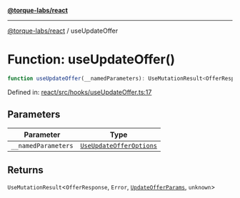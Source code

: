 [**@torque-labs/react**](../README.md)

***

[@torque-labs/react](../README.md) / useUpdateOffer

# Function: useUpdateOffer()

```ts
function useUpdateOffer(__namedParameters): UseMutationResult<OfferResponse, Error, UpdateOfferParams, unknown>
```

Defined in: [react/src/hooks/useUpdateOffer.ts:17](https://github.com/torque-labs/monorepo/blob/2ebf07140779767733d669c69d4b6e369a4193c3/packages/react/src/hooks/useUpdateOffer.ts#L17)

## Parameters

| Parameter | Type |
| ------ | ------ |
| `__namedParameters` | [`UseUpdateOfferOptions`](../interfaces/UseUpdateOfferOptions.md) |

## Returns

`UseMutationResult`\<`OfferResponse`, `Error`, [`UpdateOfferParams`](../interfaces/UpdateOfferParams.md), `unknown`\>
